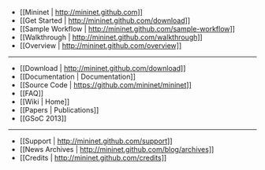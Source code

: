 * [[Mininet | http://mininet.github.com]]
* [[Get Started | http://mininet.github.com/download]]
* [[Sample Workflow | http://mininet.github.com/sample-workflow]]
* [[Walkthrough | http://mininet.github.com/walkthrough]]
* [[Overview | http://mininet.github.com/overview]]

---

* [[Download | http://mininet.github.com/download]]
* [[Documentation | Documentation]]
* [[Source Code | https://github.com/mininet/mininet]]
* [[FAQ]]
* [[Wiki | Home]]
* [[Papers | Publications]]
* [[GSoC 2013]]

---

* [[Support | http://mininet.github.com/support]]
* [[News Archives | http://mininet.github.com/blog/archives]]
* [[Credits | http://mininet.github.com/credits]]
